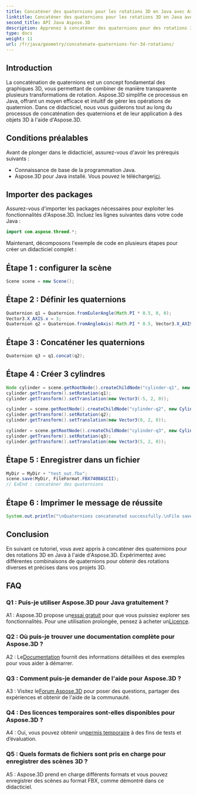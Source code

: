 ```yaml
---
title: Concaténer des quaternions pour les rotations 3D en Java avec Aspose.3D
linktitle: Concaténer des quaternions pour les rotations 3D en Java avec Aspose.3D
second_title: API Java Aspose.3D
description: Apprenez à concaténer des quaternions pour des rotations 3D en Java à l'aide d'Aspose.3D. Suivez notre guide étape par étape pour des transformations d'animation transparentes.
type: docs
weight: 11
url: /fr/java/geometry/concatenate-quaternions-for-3d-rotations/
---
```

## Introduction

La concaténation de quaternions est un concept fondamental des graphiques 3D, vous permettant de combiner de manière transparente plusieurs transformations de rotation. Aspose.3D simplifie ce processus en Java, offrant un moyen efficace et intuitif de gérer les opérations de quaternion. Dans ce didacticiel, nous vous guiderons tout au long du processus de concaténation des quaternions et de leur application à des objets 3D à l'aide d'Aspose.3D.

## Conditions préalables

Avant de plonger dans le didacticiel, assurez-vous d'avoir les prérequis suivants :

- Connaissance de base de la programmation Java.
-  Aspose.3D pour Java installé. Vous pouvez le télécharger[ici](https://releases.aspose.com/3d/java/).

## Importer des packages

Assurez-vous d'importer les packages nécessaires pour exploiter les fonctionnalités d'Aspose.3D. Incluez les lignes suivantes dans votre code Java :

```java
import com.aspose.threed.*;
```

Maintenant, décomposons l'exemple de code en plusieurs étapes pour créer un didacticiel complet :

## Étape 1 : configurer la scène

```java
Scene scene = new Scene();
```

## Étape 2 : Définir les quaternions

```java
Quaternion q1 = Quaternion.fromEulerAngle(Math.PI * 0.5, 0, 0);
Vector3.X_AXIS.x = 3;
Quaternion q2 = Quaternion.fromAngleAxis(-Math.PI * 0.5, Vector3.X_AXIS);
```

## Étape 3 : Concaténer les quaternions

```java
Quaternion q3 = q1.concat(q2);
```

## Étape 4 : Créer 3 cylindres

```java
Node cylinder = scene.getRootNode().createChildNode("cylinder-q1", new Cylinder(0.1, 1, 2));
cylinder.getTransform().setRotation(q1);
cylinder.getTransform().setTranslation(new Vector3(-5, 2, 0));
```

```java
cylinder = scene.getRootNode().createChildNode("cylinder-q2", new Cylinder(0.1, 1, 2));
cylinder.getTransform().setRotation(q2);
cylinder.getTransform().setTranslation(new Vector3(0, 2, 0));
```

```java
cylinder = scene.getRootNode().createChildNode("cylinder-q3", new Cylinder(0.1, 1, 2));
cylinder.getTransform().setRotation(q3);
cylinder.getTransform().setTranslation(new Vector3(5, 2, 0));
```

## Étape 5 : Enregistrer dans un fichier

```java
MyDir = MyDir + "test_out.fbx";
scene.save(MyDir, FileFormat.FBX7400ASCII);
// ExEnd : concaténer des quaternions
```

## Étape 6 : Imprimer le message de réussite

```java
System.out.println("\nQuaternions concatenated successfully.\nFile saved at " + MyDir);
```

## Conclusion

En suivant ce tutoriel, vous avez appris à concaténer des quaternions pour des rotations 3D en Java à l'aide d'Aspose.3D. Expérimentez avec différentes combinaisons de quaternions pour obtenir des rotations diverses et précises dans vos projets 3D.

## FAQ

### Q1 : Puis-je utiliser Aspose.3D pour Java gratuitement ?

 A1 : Aspose.3D propose un[essai gratuit](https://releases.aspose.com/) pour que vous puissiez explorer ses fonctionnalités. Pour une utilisation prolongée, pensez à acheter un[Licence](https://purchase.aspose.com/buy).

### Q2 : Où puis-je trouver une documentation complète pour Aspose.3D ?

 A2 : Le[Documentation](https://reference.aspose.com/3d/java/) fournit des informations détaillées et des exemples pour vous aider à démarrer.

### Q3 : Comment puis-je demander de l'aide pour Aspose.3D ?

 A3 : Visitez le[Forum Aspose.3D](https://forum.aspose.com/c/3d/18) pour poser des questions, partager des expériences et obtenir de l'aide de la communauté.

### Q4 : Des licences temporaires sont-elles disponibles pour Aspose.3D ?

 A4 : Oui, vous pouvez obtenir un[permis temporaire](https://purchase.aspose.com/temporary-license/) à des fins de tests et d’évaluation.

### Q5 : Quels formats de fichiers sont pris en charge pour enregistrer des scènes 3D ?

A5 : Aspose.3D prend en charge différents formats et vous pouvez enregistrer des scènes au format FBX, comme démontré dans ce didacticiel.
